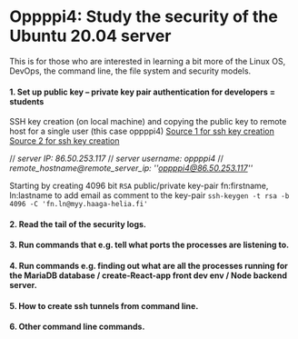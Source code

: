 
# Oppppi4: Study the security of the Ubuntu 20.04 server


This is for those who are interested in learning a bit more of the Linux OS, DevOps, the command line, the file system and security models. 


#### 1. Set up public key – private key pair authentication for developers = students
SSH key creation (on local machine) and copying the public key to remote host for a single user (this case oppppi4)
[Source 1 for ssh key creation](https://www.digitalocean.com/community/tutorials/how-to-set-up-ssh-keys-on-ubuntu-20-04 "Google's Homepage")
[Source 2 for ssh key creation](https://linuxize.com/post/how-to-set-up-ssh-keys-on-ubuntu-20-04/ "Google's Homepage")

// *server IP: 86.50.253.117*
// *server username: oppppi4*
// *remote_hostname@remote_server_ip: ''oppppi4@86.50.253.117''*

Starting by creating 4096 bit `RSA` public/private key-pair fn:firstname, ln:lastname to add email as comment to the key-pair 
``ssh-keygen -t rsa -b 4096 -C 'fn.ln@myy.haaga-helia.fi'``

#### 2. Read the tail of the security logs. 
#### 3. Run commands that e.g. tell what ports the processes are listening to. 
#### 4. Run commands e.g. finding out what are all the processes running for the MariaDB database / create-React-app front dev env  / Node backend server.
#### 5. How to create ssh tunnels from command line. 
#### 6. Other command line commands.

